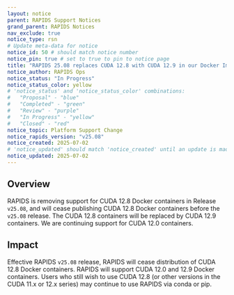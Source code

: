 ```yaml
---
layout: notice
parent: RAPIDS Support Notices
grand_parent: RAPIDS Notices
nav_exclude: true
notice_type: rsn
# Update meta-data for notice
notice_id: 50 # should match notice number
notice_pin: true # set to true to pin to notice page
title: "RAPIDS 25.08 replaces CUDA 12.8 with CUDA 12.9 in our Docker Images"
notice_author: RAPIDS Ops
notice_status: "In Progress"
notice_status_color: yellow
# 'notice_status' and 'notice_status_color' combinations:
#   "Proposal" - "blue"
#   "Completed" - "green"
#   "Review" - "purple"
#   "In Progress" - "yellow"
#   "Closed" - "red"
notice_topic: Platform Support Change
notice_rapids_version: "v25.08"
notice_created: 2025-07-02
# 'notice_updated' should match 'notice_created' until an update is made
notice_updated: 2025-07-02
---
```


## Overview

RAPIDS is removing support for CUDA 12.8 Docker containers in Release `v25.08`, and will cease publishing CUDA 12.8 Docker containers before the `v25.08` release.
The CUDA 12.8 containers will be replaced by CUDA 12.9 containers.  We are continuing support for CUDA 12.0 containers.

## Impact

Effective RAPIDS `v25.08` release, RAPIDS will cease distribution of CUDA 12.8 Docker containers.  RAPIDS will support CUDA 12.0 and 12.9 Docker containers.
Users who still wish to use CUDA 12.8 (or other versions in the CUDA 11.x or 12.x series) may continue to use RAPIDS via conda or pip.
